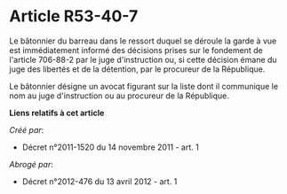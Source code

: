 # Article R53-40-7

Le bâtonnier du barreau dans le ressort duquel se déroule la garde à vue est immédiatement informé des décisions prises sur
le fondement de l'article 706-88-2 par le juge d'instruction ou, si cette décision émane du juge des libertés et de la
détention, par le procureur de la République.

Le bâtonnier désigne un avocat figurant sur la liste dont il communique le nom au juge d'instruction ou au procureur de la
République.

**Liens relatifs à cet article**

_Créé par_:

  - Décret n°2011-1520 du 14 novembre 2011 - art. 1

_Abrogé par_:

  - Décret n°2012-476 du 13 avril 2012 - art. 1
